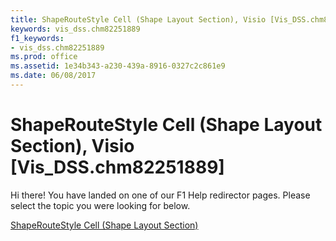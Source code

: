 ```yaml
---
title: ShapeRouteStyle Cell (Shape Layout Section), Visio [Vis_DSS.chm82251889]
keywords: vis_dss.chm82251889
f1_keywords:
- vis_dss.chm82251889
ms.prod: office
ms.assetid: 1e34b343-a230-439a-8916-0327c2c861e9
ms.date: 06/08/2017
---
```



# ShapeRouteStyle Cell (Shape Layout Section), Visio [Vis_DSS.chm82251889]

Hi there! You have landed on one of our F1 Help redirector pages. Please select the topic you were looking for below.

[ShapeRouteStyle Cell (Shape Layout Section)](http://msdn.microsoft.com/library/a5dcd2e0-e343-5ee2-2b63-2a1312437901%28Office.15%29.aspx)

